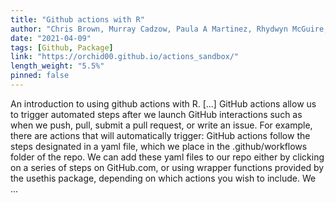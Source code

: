 ```yaml
---
title: "Github actions with R"
author: "Chris Brown, Murray Cadzow, Paula A Martinez, Rhydwyn McGuire, David Neuzerling, David Wilkinson, Saras Windecker"
date: "2021-04-09"
tags: [Github, Package]
link: "https://orchid00.github.io/actions_sandbox/"
length_weight: "5.5%"
pinned: false
---
```


An introduction to using github actions with R. [...] GitHub actions allow us to trigger automated steps after we launch GitHub interactions such as when we push, pull, submit a pull request, or write an issue. For example, there are actions that will automatically trigger: GitHub actions follow the steps designated in a yaml file, which we place in the .github/workflows folder of the repo.
We can add these yaml files to our repo either by clicking on a series of steps on GitHub.com, or using wrapper functions provided by the usethis package, depending on which actions you wish to include.
We ...
